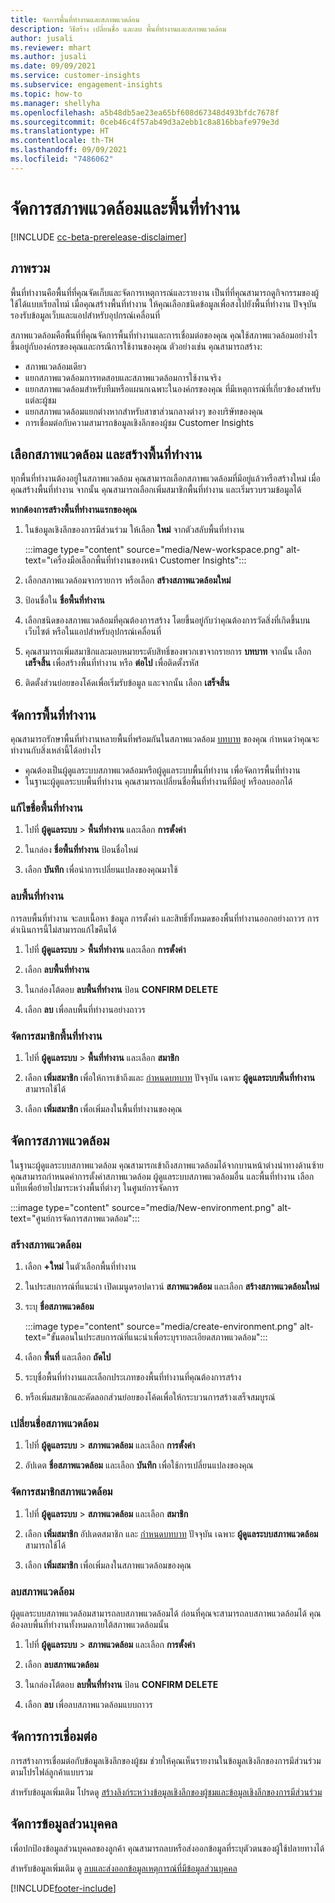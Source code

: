```yaml
---
title: จัดการพื้นที่ทำงานและสภาพแวดล้อม
description: วิธีสร้าง เปลี่ยนชื่อ และลบ พื้นที่ทำงานและสภาพแวดล้อม
author: jusali
ms.reviewer: mhart
ms.author: jusali
ms.date: 09/09/2021
ms.service: customer-insights
ms.subservice: engagement-insights
ms.topic: how-to
ms.manager: shellyha
ms.openlocfilehash: a5b48db5ae23ea65bf608d67348d493bfdc7678f
ms.sourcegitcommit: 0ceb46c4f57ab49d3a2ebb1c8a816bbafe979e3d
ms.translationtype: HT
ms.contentlocale: th-TH
ms.lasthandoff: 09/09/2021
ms.locfileid: "7486062"
---
```

# <a name="manage-environments-and-workspaces"></a>จัดการสภาพแวดล้อมและพื้นที่ทำงาน

[!INCLUDE [cc-beta-prerelease-disclaimer](includes/cc-beta-prerelease-disclaimer.md)]

## <a name="overview"></a>ภาพรวม

พื้นที่ทำงานคือพื้นที่ที่คุณจัดเก็บและจัดการเหตุการณ์และรายงาน เป็นที่ที่คุณสามารถดูกิจกรรมของผู้ใช้ได้แบบเรียลไทม์ เมื่อคุณสร้างพื้นที่ทำงาน ให้คุณเลือกชนิดข้อมูลเพื่อสงไปยังพื้นที่ทำงาน ปัจจุบันรองรับข้อมูลเว็บและแอปสำหรับอุปกรณ์เคลื่อนที่

สภาพแวดล้อมคือพื้นที่ที่คุณจัดการพื้นที่ทำงานและการเชื่อมต่อของคุณ คุณใช้สภาพแวดล้อมอย่างไร ขึ้นอยู่กับองค์กรของคุณและกรณีการใช้งานของคุณ ตัวอย่างเช่น คุณสามารถสร้าง:

-   สภาพแวดล้อมเดียว
-   แยกสภาพแวดล้อมการทดสอบและสภาพแวดล้อมการใช้งานจริง
-   แยกสภาพแวดล้อมสำหรับทีมหรือแผนกเฉพาะในองค์กรของคุณ ที่มีเหตุการณ์ที่เกี่ยวข้องสำหรับแต่ละผู้ชม
-   แยกสภาพแวดล้อมแยกต่างหากสำหรับสาขาส่วนกลางต่างๆ ของบริษัทของคุณ
-   การเชื่อมต่อกับความสามารถข้อมูลเชิงลึกของผู้ชม Customer Insights

## <a name="choose-an-environment-and-create-a-workspace"></a>เลือกสภาพแวดล้อม และสร้างพื้นที่ทำงาน 

ทุกพื้นที่ทำงานต้องอยู่ในสภาพแวดล้อม คุณสามารถเลือกสภาพแวดล้อมที่มีอยู่แล้วหรือสร้างใหม่ เมื่อคุณสร้างพื้นที่ทำงาน จากนั้น คุณสามารถเลือกเพิ่มสมาชิกพื้นที่ทำงาน และเริ่มรวบรวมข้อมูลได้

**หากต้องการสร้างพื้นที่ทำงานแรกของคุณ**

1. ในข้อมูลเชิงลึกของการมีส่วนร่วม ให้เลือก **ใหม่** จากตัวสลับพื้นที่ทำงาน 

   :::image type="content" source="media/New-workspace.png" alt-text="เครื่องมือเลือกพื้นที่ทำงานของหน้า Customer Insights":::

1. เลือกสภาพแวดล้อมจากรายการ หรือเลือก **สร้างสภาพแวดล้อมใหม่**

1. ป้อนชื่อใน **ชื่อพื้นที่ทำงาน** 

1. เลือกชนิดของสภาพแวดล้อมที่คุณต้องการสร้าง โดยขึ้นอยู่กับว่าคุณต้องการวัดสิ่งที่เกิดขึ้นบนเว็บไซต์ หรือในแอปสำหรับอุปกรณ์เคลื่อนที่ 

1. คุณสามารถเพิ่มสมาชิกและมอบหมายระดับสิทธิ์ของพวกเขาจากรายการ **บทบาท** จากนั้น เลือก **เสร็จสิ้น** เพื่อสร้างพื้นที่ทำงาน หรือ **ต่อไป** เพื่อติดตั้งรหัส 

1. ติดตั้งส่วนย่อยของโค้ดเพื่อเริ่มรับข้อมูล และจากนั้น เลือก **เสร็จสิ้น** 

## <a name="manage-a-workspace"></a>จัดการพื้นที่ทำงาน

คุณสามารถรักษาพื้นที่ทำงานหลายพื้นที่พร้อมกันในสภาพแวดล้อม [บทบาท](user-roles.md) ของคุณ กำหนดว่าคุณจะทำงานกับสิ่งเหล่านี้ได้อย่างไร 

 - คุณต้องเป็นผู้ดูแลระบบสภาพแวดล้อมหรือผู้ดูแลระบบพื้นที่ทำงาน เพื่อจัดการพื้นที่ทำงาน
 - ในฐานะผู้ดูแลระบบพื้นที่ทำงาน คุณสามารถเปลี่ยนชื่อพื้นที่ทำงานที่มีอยู่ หรือลบออกได้ 

### <a name="edit-a-workspace-name"></a>แก้ไขชื่อพื้นที่ทำงาน

1. ไปที่ **ผู้ดูแลระบบ** > **พื้นที่ทำงาน** และเลือก **การตั้งค่า**

1. ในกล่อง **ชื่อพื้นที่ทำงาน** ป้อนชื่อใหม่

1. เลือก **บันทึก** เพื่อนำการเปลี่ยนแปลงของคุณมาใช้

### <a name="delete-a-workspace"></a>ลบพื้นที่ทำงาน

การลบพื้นที่ทำงาน จะลบเนื้อหา ข้อมูล การตั้งค่า และสิทธิ์ทั้งหมดของพื้นที่ทำงานออกอย่างถาวร การดำเนินการนี้ไม่สามารถแก้ไขคืนได้

1. ไปที่ **ผู้ดูแลระบบ** > **พื้นที่ทำงาน** และเลือก **การตั้งค่า**

1. เลือก **ลบพื้นที่ทำงาน** 

1. ในกล่องโต้ตอบ **ลบพื้นที่ทำงาน** ป้อน **CONFIRM DELETE** 

1. เลือก **ลบ** เพื่อลบพื้นที่ทำงานอย่างถาวร

### <a name="manage-workspace-members"></a>จัดการสมาชิกพื้นที่ทำงาน

1. ไปที่ **ผู้ดูแลระบบ** > **พื้นที่ทำงาน** และเลือก **สมาชิก**

1. เลือก **เพิ่มสมาชิก** เพื่อให้การเข้าถึงและ [กำหนดบทบาท](user-roles.md) ปัจจุบัน เฉพาะ **ผู้ดูแลระบบพื้นที่ทำงาน** สามารถใช้ได้

1. เลือก **เพิ่มสมาชิก** เพื่อเพิ่มลงในพื้นที่ทำงานของคุณ

## <a name="manage-an-environment"></a>จัดการสภาพแวดล้อม

ในฐานะผู้ดูแลระบบสภาพแวดล้อม คุณสามารถเข้าถึงสภาพแวดล้อมได้จากบานหน้าต่างนำทางด้านซ้าย คุณสามารถกำหนดค่าการตั้งค่าสภาพแวดล้อม ผู้ดูแลระบบสภาพแวดล้อมอื่น และพื้นที่ทำงาน เลือกแท็บเพื่อย้ายไปมาระหว่างพื้นที่ต่างๆ ในศูนย์การจัดการ

:::image type="content" source="media/New-environment.png" alt-text="ศูนย์การจัดการสภาพแวดล้อม":::

### <a name="create-an-environment"></a>สร้างสภาพแวดล้อม

1. เลือก **+ใหม่** ในตัวเลือกพื้นที่ทำงาน

1. ในประสบการณ์ที่แนะนำ เปิดเมนูดรอปดาวน์ **สภาพแวดล้อม** และเลือก **สร้างสภาพแวดล้อมใหม่** 

1. ระบุ **ชื่อสภาพแวดล้อม**

   :::image type="content" source="media/create-environment.png" alt-text="ขั้นตอนในประสบการณ์ที่แนะนำเพื่อระบุรายละเอียดสภาพแวดล้อม":::

1. เลือก **พื้นที่** และเลือก **ถัดไป** 

1. ระบุชื่อพื้นที่ทำงานและเลือกประเภทของพื้นที่ทำงานที่คุณต้องการสร้าง 

1.  หรือเพิ่มสมาชิกและคัดลอกส่วนย่อยของโค้ดเพื่อให้กระบวนการสร้างเสร็จสมบูรณ์

### <a name="rename-an-environment"></a>เปลี่ยนชื่อสภาพแวดล้อม

1. ไปที่ **ผู้ดูแลระบบ** > **สภาพแวดล้อม** และเลือก **การตั้งค่า**

1. อัปเดต **ชื่อสภาพแวดล้อม** และเลือก **บันทึก** เพื่อใช้การเปลี่ยนแปลงของคุณ

### <a name="manage-environment-members"></a>จัดการสมาชิกสภาพแวดล้อม

1. ไปที่ **ผู้ดูแลระบบ** > **สภาพแวดล้อม** และเลือก **สมาชิก**

1. เลือก **เพิ่มสมาชิก** อัปเดตสมาชิก และ [กำหนดบทบาท](user-roles.md) ปัจจุบัน เฉพาะ **ผู้ดูแลระบบสภาพแวดล้อม** สามารถใช้ได้

1. เลือก **เพิ่มสมาชิก** เพื่อเพิ่มลงในสภาพแวดล้อมของคุณ

### <a name="delete-an-environment"></a>ลบสภาพแวดล้อม

ผู้ดูแลระบบสภาพแวดล้อมสามารถลบสภาพแวดล้อมได้ ก่อนที่คุณจะสามารถลบสภาพแวดล้อมได้ คุณต้องลบพื้นที่ทำงานทั้งหมดภายใต้สภาพแวดล้อมนั้น

1. ไปที่ **ผู้ดูแลระบบ** > **สภาพแวดล้อม** และเลือก **การตั้งค่า**

1. เลือก **ลบสภาพแวดล้อม** 

1. ในกล่องโต้ตอบ **ลบพื้นที่ทำงาน** ป้อน **CONFIRM DELETE** 

1. เลือก **ลบ** เพื่อลบสภาพแวดล้อมแบบถาวร

## <a name="manage-connections"></a>จัดการการเชื่อมต่อ

การสร้างการเชื่อมต่อกับข้อมูลเชิงลึกของผู้ชม ช่วยให้คุณเห็นรายงานในข้อมูลเชิงลึกของการมีส่วนร่วมตามโปรไฟล์ลูกค้าแบบรวม 

สำหรับข้อมูลเพิ่มเติม โปรดดู [สร้างลิงก์ระหว่างข้อมูลเชิงลึกของผู้ชมและข้อมูลเชิงลึกของการมีส่วนร่วม](integrate-audience-insights-engagement-insights.md)

## <a name="manage-personal-data"></a>จัดการข้อมูลส่วนบุคคล

เพื่อปกป้องข้อมูลส่วนบุคคลของลูกค้า คุณสามารถลบหรือส่งออกข้อมูลที่ระบุตัวตนของผู้ใช้ปลายทางได้

สำหรับข้อมูลเพิ่มเติม ดู [ลบและส่งออกข้อมูลเหตุการณ์ที่มีข้อมูลส่วนบุคคล](delete-export-personal-data.md)


[!INCLUDE[footer-include](../includes/footer-banner.md)]
